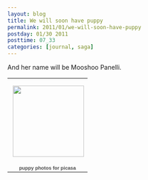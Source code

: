 ```yaml
---
layout: blog
title: We will soon have puppy
permalink: 2011/01/we-will-soon-have-puppy
postday: 01/30 2011
posttime: 07_33
categories: [journal, saga]
---
```


<p>And her name will be Mooshoo Panelli.</p>
<p><table style="width:194px;"><tr><td align="center" style="height:194px;background:url(https:///s/c/transparent_album_background.gif) no-repeat left"><a href="https://picasaweb.google.com/krister.axel/PuppyPhotosForPicasa?authkey=Gv1sRgCPnow6Cu-7zWigE&feat=embedwebsite"><img src="https://lh6.googleusercontent.com/_aJ4urxfgN9A/TVl8PwAiOdE/AAAAAAAAIg4/z_ieRzjgJ28/s160-c/PuppyPhotosForPicasa.jpg" width="160" height="160" style="margin:1px 0 0 4px;"></a></td></tr><tr><td style="text-align:center;font-family:arial,sans-serif;font-size:11px"><a href="https://picasaweb.google.com/krister.axel/PuppyPhotosForPicasa?authkey=Gv1sRgCPnow6Cu-7zWigE&feat=embedwebsite" style="color:#4D4D4D;font-weight:bold;text-decoration:none;">puppy photos for picasa</a></td></tr></table></p>
